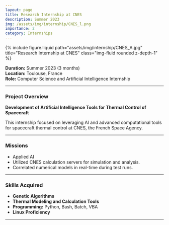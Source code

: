 ```yaml
---
layout: page
title: Research Internship at CNES
description: Summer 2023
img: /assets/img/internship/CNES_l.png
importance: 2
category: Internships
---
```


<div class="row">
    <div class="col-sm mt-3 mt-md-0">
        {% include figure.liquid path="assets/img/internship/CNES_A.jpg" title="Research Internship at CNES" class="img-fluid rounded z-depth-1" %}
    </div>
</div>

**Duration:** Summer 2023 (3 months)  
**Location:** Toulouse, France  
**Role:** Computer Science and Artificial Intelligence Internship  

---

### Project Overview

**Development of Artificial Intelligence Tools for Thermal Control of Spacecraft**

This internship focused on leveraging AI and advanced computational tools for spacecraft thermal control at CNES, the French Space Agency.

---

### Missions

- Applied AI  
- Utilized CNES calculation servers for simulation and analysis.  
- Correlated numerical models in real-time during test runs.

---

### Skills Acquired

- **Genetic Algorithms**  
- **Thermal Modeling and Calculation Tools**  
- **Programming:** Python, Bash, Batch, VBA  
- **Linux Proficiency**

---